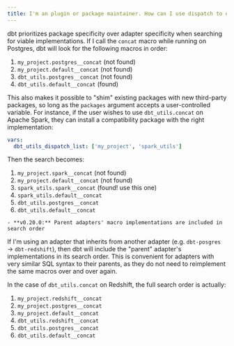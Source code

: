```yaml
---
title: I'm an plugin or package maintainer. How can I use dispatch to extend or shim existing packages?
---
```


dbt prioritizes package specificity over adapter specificity when searching for viable implementations. If I call the `concat` macro while running on Postgres, dbt will look for the following macros in order:

1. `my_project.postgres__concat` (not found)
2. `my_project.default__concat` (not found)
3. `dbt_utils.postgres__concat` (not found)
4. `dbt_utils.default__concat` (found)

This also makes it possible to "shim" existing packages with new third-party packages, so long as the `packages` argument accepts a user-controlled variable. For instance, if the user wishes to use `dbt_utils.concat` on Apache Spark, they can install a compatibility package with the right implementation:

<File name='dbt_project.yml'>

```yml
vars:
  dbt_utils_dispatch_list: ['my_project', 'spark_utils']
```

</File>

Then the search becomes:

1. `my_project.spark__concat` (not found)
2. `my_project.default__concat` (not found)
3. `spark_utils.spark__concat` (found! use this one)
4. `spark_utils.default__concat`
5. `dbt_utils.postgres__concat`
6. `dbt_utils.default__concat`

<Changelog>

    - **v0.20.0:** Parent adapters' macro implementations are included in search order

</Changelog>

If I'm using an adapter that inherits from another adapter (e.g. `dbt-posgres` &rarr; `dbt-redshift`), then dbt will include the "parent" adapter's implementations in its search order. This is convenient for adapters with very similar SQL syntax to their parents, as they do not need to reimplement the same macros over and over again.

In the case of `dbt_utils.concat` on Redshift, the full search order is actually:

1. `my_project.redshift__concat`
2. `my_project.postgres__concat`
3. `my_project.default__concat`
4. `dbt_utils.redshift__concat`
5. `dbt_utils.postgres__concat`
6. `dbt_utils.default__concat`

